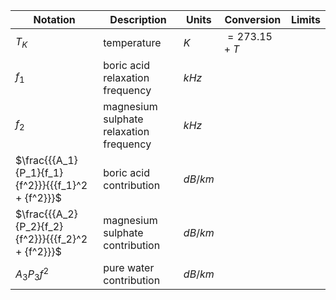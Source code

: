 Notation | Description | Units | Conversion | Limits
--- | --- | --- | --- | ---
$T_{K}$          | temperature | $K$ | $=273.15+T$ |
$f_{1}$          | boric acid relaxation frequency | $kHz$ |
$f_{2}$          | magnesium sulphate relaxation frequency | $kHz$ |
$\frac{{{A_1}{P_1}{f_1}{f^2}}}{{{f_1}^2 + {f^2}}}$ | boric acid contribution | $dB/km$ |
$\frac{{{A_2}{P_2}{f_2}{f^2}}}{{{f_2}^2 + {f^2}}}$ | magnesium sulphate contribution | $dB/km$ |
${A_3}{P_3}{f^2}$ | pure water contribution | $dB/km$ |
